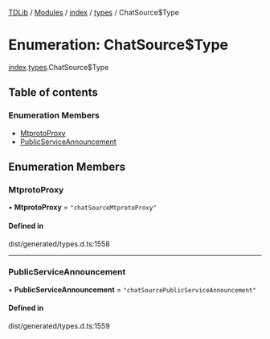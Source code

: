 [TDLib](../README.md) / [Modules](../modules.md) / [index](../modules/index.md) / [types](../modules/index.types.md) / ChatSource$Type

# Enumeration: ChatSource$Type

[index](../modules/index.md).[types](../modules/index.types.md).ChatSource$Type

## Table of contents

### Enumeration Members

- [MtprotoProxy](index.types.ChatSource_Type.md#mtprotoproxy)
- [PublicServiceAnnouncement](index.types.ChatSource_Type.md#publicserviceannouncement)

## Enumeration Members

### MtprotoProxy

• **MtprotoProxy** = ``"chatSourceMtprotoProxy"``

#### Defined in

dist/generated/types.d.ts:1558

___

### PublicServiceAnnouncement

• **PublicServiceAnnouncement** = ``"chatSourcePublicServiceAnnouncement"``

#### Defined in

dist/generated/types.d.ts:1559
